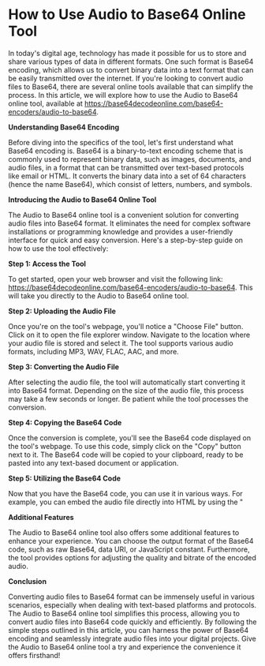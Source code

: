 How to Use Audio to Base64 Online Tool
======================================

In today's digital age, technology has made it possible for us to store and share various types of data in different formats. One such format is Base64 encoding, which allows us to convert binary data into a text format that can be easily transmitted over the internet. If you're looking to convert audio files to Base64, there are several online tools available that can simplify the process. In this article, we will explore how to use the Audio to Base64 online tool, available at <https://base64decodeonline.com/base64-encoders/audio-to-base64>.

**Understanding Base64 Encoding**

Before diving into the specifics of the tool, let's first understand what Base64 encoding is. Base64 is a binary-to-text encoding scheme that is commonly used to represent binary data, such as images, documents, and audio files, in a format that can be transmitted over text-based protocols like email or HTML. It converts the binary data into a set of 64 characters (hence the name Base64), which consist of letters, numbers, and symbols.

**Introducing the Audio to Base64 Online Tool**

The Audio to Base64 online tool is a convenient solution for converting audio files into Base64 format. It eliminates the need for complex software installations or programming knowledge and provides a user-friendly interface for quick and easy conversion. Here's a step-by-step guide on how to use the tool effectively:

**Step 1: Access the Tool**

To get started, open your web browser and visit the following link: <https://base64decodeonline.com/base64-encoders/audio-to-base64>. This will take you directly to the Audio to Base64 online tool.

**Step 2: Uploading the Audio File**

Once you're on the tool's webpage, you'll notice a "Choose File" button. Click on it to open the file explorer window. Navigate to the location where your audio file is stored and select it. The tool supports various audio formats, including MP3, WAV, FLAC, AAC, and more.

**Step 3: Converting the Audio File**

After selecting the audio file, the tool will automatically start converting it into Base64 format. Depending on the size of the audio file, this process may take a few seconds or longer. Be patient while the tool processes the conversion.

**Step 4: Copying the Base64 Code**

Once the conversion is complete, you'll see the Base64 code displayed on the tool's webpage. To use this code, simply click on the "Copy" button next to it. The Base64 code will be copied to your clipboard, ready to be pasted into any text-based document or application.

**Step 5: Utilizing the Base64 Code**

Now that you have the Base64 code, you can use it in various ways. For example, you can embed the audio file directly into HTML by using the "<audio>" tag and specifying the Base64 code as the source. Alternatively, you can transmit the Base64 code over email or other text-based platforms, allowing others to decode and utilize the audio file as needed.</audio>

**Additional Features**

The Audio to Base64 online tool also offers some additional features to enhance your experience. You can choose the output format of the Base64 code, such as raw Base64, data URI, or JavaScript constant. Furthermore, the tool provides options for adjusting the quality and bitrate of the encoded audio.

**Conclusion**

Converting audio files to Base64 format can be immensely useful in various scenarios, especially when dealing with text-based platforms and protocols. The Audio to Base64 online tool simplifies this process, allowing you to convert audio files into Base64 code quickly and efficiently. By following the simple steps outlined in this article, you can harness the power of Base64 encoding and seamlessly integrate audio files into your digital projects. Give the Audio to Base64 online tool a try and experience the convenience it offers firsthand!